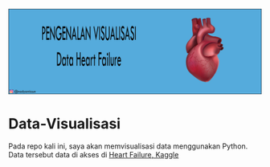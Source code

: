 ![dav](https://github.com/nadyamissun/Data-Visualisasi/blob/main/gambar_heart.jpg)
# Data-Visualisasi
Pada repo kali ini, saya akan memvisualisasi data menggunakan Python.
Data tersebut data di akses di [Heart Failure, Kaggle](https://www.kaggle.com/andrewmvd/heart-failure-clinical-data)

